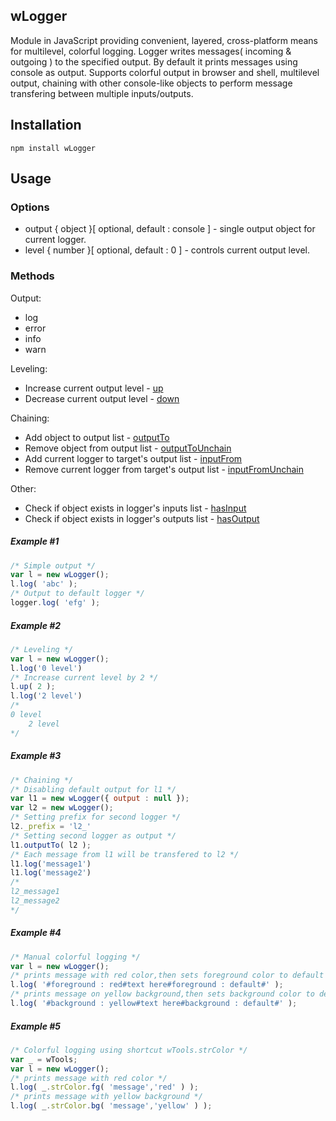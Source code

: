 ## wLogger
Module in JavaScript providing convenient, layered, cross-platform means for multilevel, colorful logging.
Logger writes messages( incoming & outgoing ) to the specified output. By default it prints messages using console as output.
Supports colorful output in browser and shell, multilevel output, chaining with other console-like objects to perform message transfering between multiple inputs/outputs.


## Installation
```terminal
npm install wLogger
```
## Usage
### Options
* output { object }[ optional, default : console ] - single output object for current logger.
* level  { number }[ optional, default : 0 ] - controls current output level.

### Methods
Output:
* log
* error
* info
* warn

Leveling:
* Increase current output level - [up](https://rawgit.com/Wandalen/wLogger/master/doc/reference/wPrinterBase.html#.up)
* Decrease current output level - [down](https://rawgit.com/Wandalen/wLogger/master/doc/reference/wPrinterBase.html#.down)

Chaining:
* Add object to output list - [outputTo](https://rawgit.com/Wandalen/wLogger/master/doc/reference/wPrinterBase.html#.outputTo)
* Remove object from output list - [outputToUnchain](https://rawgit.com/Wandalen/wLogger/master/doc/reference/wPrinterBase.html#.outputToUnchain)
* Add current logger to target's output list - [inputFrom](https://rawgit.com/Wandalen/wLogger/master/doc/reference/wPrinterBase.html#.inputFrom)
* Remove current logger from target's output list - [inputFromUnchain](https://rawgit.com/Wandalen/wLogger/master/doc/reference/wPrinterBase.html#.inputFromUnchain)

Other:
* Check if object exists in logger's inputs list - [hasInput](https://rawgit.com/Wandalen/wLogger/master/doc/reference/wPrinterBase.html#.hasInput)
* Check if object exists in logger's outputs list - [hasOutput](https://rawgit.com/Wandalen/wLogger/master/doc/reference/wPrinterBase.html#.hasOutput)

##### Example #1
```javascript
/* Simple output */
var l = new wLogger();
l.log( 'abc' );
/* Output to default logger */
logger.log( 'efg' );
```
##### Example #2
```javascript
/* Leveling */
var l = new wLogger();
l.log('0 level')
/* Increase current level by 2 */
l.up( 2 );
l.log('2 level')
/*
0 level
    2 level
*/
```
##### Example #3
```javascript
/* Chaining */
/* Disabling default output for l1 */
var l1 = new wLogger({ output : null });
var l2 = new wLogger();
/* Setting prefix for second logger */
l2._prefix = 'l2_'
/* Setting second logger as output */
l1.outputTo( l2 );
/* Each message from l1 will be transfered to l2 */
l1.log('message1')
l1.log('message2')
/*
l2_message1
l2_message2
*/
```
##### Example #4
```javascript
/* Manual colorful logging */
var l = new wLogger();
/* prints message with red color,then sets foreground color to default */
l.log( '#foreground : red#text here#foreground : default#' );
/* prints message on yellow background,then sets background color to default */
l.log( '#background : yellow#text here#background : default#' );
```
##### Example #5
```javascript
/* Colorful logging using shortcut wTools.strColor */
var _ = wTools;
var l = new wLogger();
/* prints message with red color */
l.log( _.strColor.fg( 'message','red' ) );
/* prints message with yellow background */
l.log( _.strColor.bg( 'message','yellow' ) );
```

